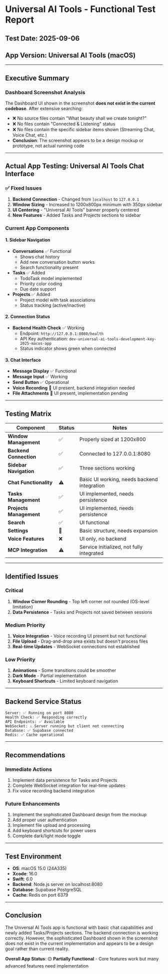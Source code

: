 # Universal AI Tools - Functional Test Report

## Test Date: 2025-09-06
## App Version: Universal AI Tools (macOS)

---

## Executive Summary

### Dashboard Screenshot Analysis
The Dashboard UI shown in the screenshot **does not exist in the current codebase**. After extensive searching:
- ❌ No source files contain "What beauty shall we create tonight?"
- ❌ No files contain "Connected & Listening" status
- ❌ No files contain the specific sidebar items shown (Streaming Chat, Voice Chat, etc.)
- **Conclusion**: The screenshot appears to be a design mockup or prototype, not actual running code

---

## Actual App Testing: Universal AI Tools Chat Interface

### ✅ Fixed Issues
1. **Backend Connection** - Changed from `localhost` to `127.0.0.1` 
2. **Window Sizing** - Increased to 1200x800px minimum with 350px sidebar
3. **UI Centering** - "Universal AI Tools" banner properly centered
4. **New Features** - Added Tasks and Projects sections to sidebar

### Current App Components

#### 1. Sidebar Navigation
- **Conversations** ✅ Functional
  - Shows chat history
  - Add new conversation button works
  - Search functionality present
- **Tasks** ✅ Added
  - TodoTask model implemented
  - Priority color coding
  - Due date support
- **Projects** ✅ Added  
  - Project model with task associations
  - Status tracking (active/inactive)

#### 2. Connection Status
- **Backend Health Check** ✅ Working
  - Endpoint: `http://127.0.0.1:8080/health`
  - API Key authentication: `dev-universal-ai-tools-development-key-2025-macos-app`
  - Status indicator shows green when connected

#### 3. Chat Interface
- **Message Display** ✅ Functional
- **Message Input** ✅ Working
- **Send Button** ✅ Operational
- **Voice Recording** 🔧 UI present, backend integration needed
- **File Attachments** 🔧 UI present, implementation pending

---

## Testing Matrix

| Component | Status | Notes |
|-----------|--------|-------|
| **Window Management** | ✅ | Properly sized at 1200x800 |
| **Backend Connection** | ✅ | Connected to 127.0.0.1:8080 |
| **Sidebar Navigation** | ✅ | Three sections working |
| **Chat Functionality** | ⚠️ | Basic UI working, needs backend integration |
| **Tasks Management** | ✅ | UI implemented, needs persistence |
| **Projects Management** | ✅ | UI implemented, needs persistence |
| **Search** | ✅ | UI functional |
| **Settings** | 🔧 | Basic structure, needs expansion |
| **Voice Features** | ❌ | UI only, no backend |
| **MCP Integration** | ⚠️ | Service initialized, not fully integrated |

---

## Identified Issues

### Critical
1. **Window Corner Rounding** - Top left corner not rounded (OS-level limitation)
2. **Data Persistence** - Tasks and Projects not saved between sessions

### Medium Priority
1. **Voice Integration** - Voice recording UI present but not functional
2. **File Upload** - Drag-and-drop area exists but doesn't process files
3. **Real-time Updates** - WebSocket connections not established

### Low Priority
1. **Animations** - Some transitions could be smoother
2. **Dark Mode** - Partial implementation
3. **Keyboard Shortcuts** - Limited keyboard navigation

---

## Backend Service Status

```
Server: ✅ Running on port 8080
Health Check: ✅ Responding correctly
API Endpoints: ✅ Available
WebSocket: ⚠️ Server running but client not connecting
Database: ✅ Supabase connected
Redis: ✅ Cache operational
```

---

## Recommendations

### Immediate Actions
1. Implement data persistence for Tasks and Projects
2. Complete WebSocket integration for real-time updates
3. Fix voice recording backend integration

### Future Enhancements
1. Implement the sophisticated Dashboard design from the mockup
2. Add proper user authentication
3. Implement file upload and processing
4. Add keyboard shortcuts for power users
5. Complete dark/light mode toggle

---

## Test Environment

- **OS**: macOS 15.0 (24A335)
- **Xcode**: 16.0
- **Swift**: 6.0
- **Backend**: Node.js server on localhost:8080
- **Database**: Supabase PostgreSQL
- **Cache**: Redis on port 6379

---

## Conclusion

The Universal AI Tools app is functional with basic chat capabilities and newly added Tasks/Projects sections. The backend connection is working correctly. However, the sophisticated Dashboard shown in the screenshot does not exist in the current implementation and appears to be a design goal rather than current reality.

**Overall App Status**: 🟡 **Partially Functional** - Core features work but many advanced features need implementation